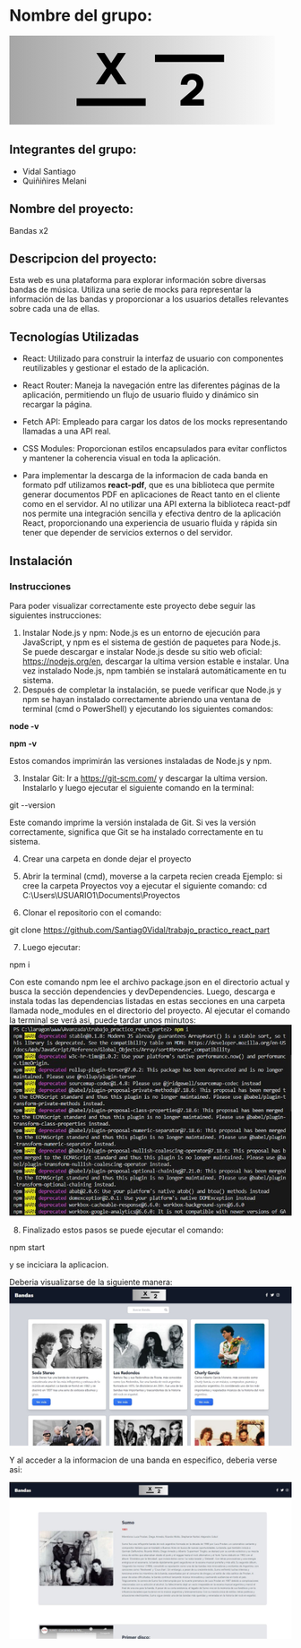 # Nombre del grupo:
  ![Logo del Grupo](./src/assets/x2small.png)

## Integrantes del grupo: 
- Vidal Santiago
- Quiñiñires Melani

## Nombre del proyecto: 
Bandas x2

## Descripcion del proyecto:
Esta web es una plataforma para explorar información sobre diversas bandas de música. Utiliza una serie de mocks para representar la información de las bandas y proporcionar a los usuarios detalles relevantes sobre cada una de ellas.

## Tecnologías Utilizadas
- React: Utilizado para construir la interfaz de usuario con componentes reutilizables y gestionar el estado de la aplicación.
- React Router: Maneja la navegación entre las diferentes páginas de la aplicación, permitiendo un flujo de usuario fluido y dinámico sin recargar la página.
- Fetch API: Empleado para cargar los datos de los mocks representando llamadas a una API real.
- CSS Modules: Proporcionan estilos encapsulados para evitar conflictos y mantener la coherencia visual en toda la aplicación.

- Para implementar la descarga de la informacion de cada banda en formato pdf utilizamos <b>react-pdf</b>, que es una biblioteca que permite generar documentos PDF en aplicaciones de React tanto en el cliente como en el servidor. Al no utilizar una API externa la biblioteca react-pdf nos permite una integración sencilla y efectiva dentro de la aplicación React, proporcionando una experiencia de usuario fluida y rápida sin tener que depender de servicios externos o del servidor.

## Instalación


### Instrucciones
Para poder visualizar correctamente este proyecto debe seguir las siguientes instrucciones:
1. Instalar Node.js y npm: Node.js es un entorno de ejecución para JavaScript, y npm es el sistema de gestión de paquetes para Node.js. Se puede descargar e instalar Node.js desde su sitio web oficial: https://nodejs.org/en, descargar la ultima version estable e instalar. 
Una vez instalado Node.js, npm también se instalará automáticamente en tu sistema.
 2. Después de completar la instalación, se puede verificar que Node.js y npm se hayan instalado correctamente abriendo una ventana de terminal (cmd o PowerShell) y ejecutando los siguientes comandos:

<p><b>node -v </b> </p>
<p> <b>npm -v </b> </p>

Estos comandos imprimirán las versiones instaladas de Node.js y npm.

3. Instalar Git: 
Ir a https://git-scm.com/ y descargar la ultima version.
Instalarlo y luego ejecutar el siguiente comando en la terminal:

git --version

Este comando imprime la versión instalada de Git. Si ves la versión correctamente, significa que Git se ha instalado correctamente en tu sistema.

4. Crear una carpeta en donde dejar el proyecto 

5. Abrir la terminal (cmd), moverse a la carpeta recien creada
Ejemplo: si cree la carpeta Proyectos voy a ejecutar el siguiente comando:
cd C:\Users\USUARIO1\Documents\Proyectos

6. Clonar el repositorio con el comando:

git clone https://github.com/Santiag0Vidal/trabajo_practico_react_part

7. Luego ejecutar:

npm i 

Con este comando npm lee el archivo package.json en el directorio actual y busca la sección dependencies y devDependencies. Luego, descarga e instala todas las dependencias listadas en estas secciones en una carpeta llamada node_modules en el directorio del proyecto.
Al ejecutar el comando la terminal se verá asi, puede tardar unos minutos:
![npmi](./src/assets/npmi.JPG)

8. Finalizado estos pasos se puede ejecutar el comando:

npm start

y se inciciara la aplicacion.

Deberia visualizarse de la siguiente manera:
![app](./src/assets/VisualizacionApp.JPG)

Y al acceder a la informacion de una banda en especifico, deberia verse asi:

![info](./src/assets/infoBanda.JPG)






